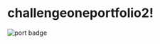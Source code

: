 # challengeoneportfolio2!

![port badge](https://user-images.githubusercontent.com/97696243/176067366-9cfca296-790e-4026-82d0-519b3a357c33.png)
